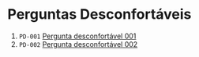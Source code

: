 # Perguntas Desconfortáveis

1. `PD-001` [Pergunta desconfortável 001](pd-001.md)
1. `PD-002` [Pergunta desconfortável 002](pd-002.md)

